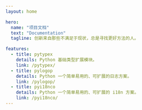 ```yaml
---
layout: home

hero:
  name: "项目文档"
  text: "Documentation"
  tagline: 创新来自那些不满足于现状，总是寻找更好方法的人。

features:
  - title: pytypex
    details: Python 基础类型扩展模块。
    link: /pytypex/
  - title: pylogop
    details: Python 一个简单易用的、可扩展的日志方案。
    link: /pylogop/
  - title: pyi18nco
    details: Python 一个简单易用的、可扩展的 i18n 方案。
    link: /pyi18nco/
---
```


